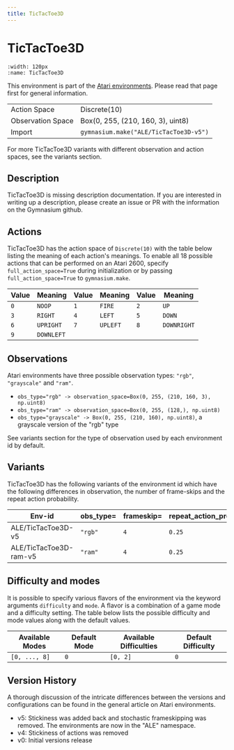 ```yaml
---
title: TicTacToe3D
---
```


# TicTacToe3D

```{figure} ../../_static/videos/atari/tic_tac_toe_3d.gif
:width: 120px
:name: TicTacToe3D
```

This environment is part of the <a href='..'>Atari environments</a>. Please read that page first for general information.

|   |   |
|---|---|
| Action Space | Discrete(10) |
| Observation Space | Box(0, 255, (210, 160, 3), uint8) |
| Import | `gymnasium.make("ALE/TicTacToe3D-v5")` |

For more TicTacToe3D variants with different observation and action spaces, see the variants section.

## Description

TicTacToe3D is missing description documentation. If you are interested in writing up a description, please create an issue or PR with the information on the Gymnasium github.

## Actions

TicTacToe3D has the action space of `Discrete(10)` with the table below listing the meaning of each action's meanings.
To enable all 18 possible actions that can be performed on an Atari 2600, specify `full_action_space=True` during
initialization or by passing `full_action_space=True` to `gymnasium.make`.

| Value   | Meaning    | Value   | Meaning   | Value   | Meaning     |
|---------|------------|---------|-----------|---------|-------------|
| `0`     | `NOOP`     | `1`     | `FIRE`    | `2`     | `UP`        |
| `3`     | `RIGHT`    | `4`     | `LEFT`    | `5`     | `DOWN`      |
| `6`     | `UPRIGHT`  | `7`     | `UPLEFT`  | `8`     | `DOWNRIGHT` |
| `9`     | `DOWNLEFT` |         |           |         |             |

## Observations

Atari environments have three possible observation types: `"rgb"`, `"grayscale"` and `"ram"`.

- `obs_type="rgb" -> observation_space=Box(0, 255, (210, 160, 3), np.uint8)`
- `obs_type="ram" -> observation_space=Box(0, 255, (128,), np.uint8)`
- `obs_type="grayscale" -> Box(0, 255, (210, 160), np.uint8)`, a grayscale version of the "rgb" type

See variants section for the type of observation used by each environment id by default.


## Variants

TicTacToe3D has the following variants of the environment id which have the following differences in observation,
the number of frame-skips and the repeat action probability.

| Env-id                 | obs_type=   | frameskip=   | repeat_action_probability=   |
|------------------------|-------------|--------------|------------------------------|
| ALE/TicTacToe3D-v5     | `"rgb"`     | `4`          | `0.25`                       |
| ALE/TicTacToe3D-ram-v5 | `"ram"`     | `4`          | `0.25`                       |

## Difficulty and modes

It is possible to specify various flavors of the environment via the keyword arguments `difficulty` and `mode`.
A flavor is a combination of a game mode and a difficulty setting. The table below lists the possible difficulty and mode values
along with the default values.

| Available Modes   | Default Mode   | Available Difficulties   | Default Difficulty   |
|-------------------|----------------|--------------------------|----------------------|
| `[0, ..., 8]`     | `0`            | `[0, 2]`                 | `0`                  |

## Version History

A thorough discussion of the intricate differences between the versions and configurations can be found in the general article on Atari environments.

* v5: Stickiness was added back and stochastic frameskipping was removed. The environments are now in the "ALE" namespace.
* v4: Stickiness of actions was removed
* v0: Initial versions release
